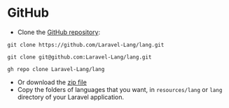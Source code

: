 # GitHub

* Clone the [GitHub repository](https://github.com/Laravel-Lang/lang/):

<CodeGroup>
  <CodeGroupItem title="HTTPS">

```bash:no-line-numbers
git clone https://github.com/Laravel-Lang/lang.git
```

  </CodeGroupItem>

  <CodeGroupItem title="SSH" active>

```bash:no-line-numbers
git clone git@github.com:Laravel-Lang/lang.git
```

  </CodeGroupItem>

  <CodeGroupItem title="GitHub CLI">

```bash:no-line-numbers
gh repo clone Laravel-Lang/lang
```

  </CodeGroupItem>
</CodeGroup>

* Or download the [zip file](https://github.com/Laravel-Lang/lang/archive/refs/heads/master.zip)
* Copy the folders of languages that you want, in `resources/lang` or `lang` directory of your Laravel application.
